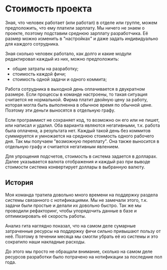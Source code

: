 [tags]:# "git, bitbucket, gitlab, log, stat, statistic, гит, лог, статистика, анализ, "
[recommendations]:# "recommendations, team_day"

# Стоимость проекта

Зная, что человек работает (или работал) в отделе или группе, можем предположить, что ему платили зарплату. Мы ничего не знаем о проекте, поэтому подставим среднюю зарплату разработчика. Её размер можно изменить в "настройках" и даже задать индивидуально для каждого сотрудника.

Зная сколько человек работало, как долго и какие модули редактировал каждый из них, можно предположить:
- общие затраты на разработку;
- стоимость каждой фичи;
- стоимость одной задачи и одного коммита;

Работа сотрудника в выходной день оплачивается в двукратном размере. Если процессы в команде настроены, то такая ситуация считается не нормальной. Фирма платит двойную цену за работу, которая могла быть выполненна в обычное время по обычной цене. Поэтому эти деньги выносятся в отдельную графу.

Если программист не сохраняет код, то возможно он его или не пишет, или написал и удалил. Оба варианта являются негативными, т.к. работа была оплачена, а результата нет. Каждый такой день без коммитов суммируется и умножается на среднюю стоимость одного рабочего дня. Так мы получаем "возможную переплату". Она также выносится в отдельную графу и считается негативным явлением.

Для упрощения подсчетов, стоимость в система задается в долларах. Далее указывается валюта отображения и каждый раз при выводе стоимости система конвертирует доллары в выбранную валюту.

## История

Моя команда тратила довольно много времени на поддержку раздела системы связанного с нотификациями. Мы не замечали этого, т.к. задачи были простые и делали их довольно быстро. Так же мы проводили рефакторинг, чтобы упорядочить данные в базе и оптимизировать её скорость работы.

Анализ гита наглядно показал, что на самом деле сумарные затраченные ресурсы на поддержку фичи сильно привышают пользу от неё. Поэтому в течении месяца мы смогли убрать её из системы и это сократило наши накладные расходы.

До этого мы просто не обращали внимание, сколько на самом деле ресурсов разработки было потрачено на нотификации за последние пол года.
